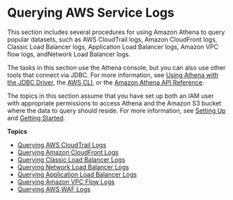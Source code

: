 # Querying AWS Service Logs<a name="querying-AWS-service-logs"></a>

This section includes several procedures for using Amazon Athena to query popular datasets, such as AWS CloudTrail logs, Amazon CloudFront logs, Classic Load Balancer logs, Application Load Balancer logs, Amazon VPC flow logs, andNetwork Load Balancer logs\.

The tasks in this section use the Athena console, but you can also use other tools that connect via JDBC\. For more information, see [Using Athena with the JDBC Driver](connect-with-jdbc.md), the [AWS CLI](https://docs.aws.amazon.com/cli/latest/reference/athena/), or the [Amazon Athena API Reference](https://docs.aws.amazon.com/athena/latest/APIReference/)\.

The topics in this section assume that you have set up both an IAM user with appropriate permissions to access Athena and the Amazon S3 bucket where the data to query should reside\. For more information, see [Setting Up](setting-up.md) and [Getting Started](getting-started.md)\.

**Topics**
+ [Querying AWS CloudTrail Logs](cloudtrail-logs.md)
+ [Querying Amazon CloudFront Logs](cloudfront-logs.md)
+ [Querying Classic Load Balancer Logs](elasticloadbalancer-classic-logs.md)
+ [Querying Network Load Balancer Logs](networkloadbalancer-classic-logs.md)
+ [Querying Application Load Balancer Logs](application-load-balancer-logs.md)
+ [Querying Amazon VPC Flow Logs](vpc-flow-logs.md)
+ [Querying AWS WAF Logs](waf-logs.md)